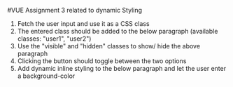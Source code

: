 #VUE Assignment 3 related to dynamic Styling

<ol>
    <li>Fetch the user input and use it as a CSS class</li>
    <li>The entered class should be added to the below paragraph (available classes: "user1", "user2")</li>
    <li>Use the "visible" and "hidden" classes to show/ hide the above paragraph</li>
    <li>Clicking the button should toggle between the two options</li>
    <li>Add dynamic inline styling to the below paragraph and let the user enter a background-color</li>
</ol>
